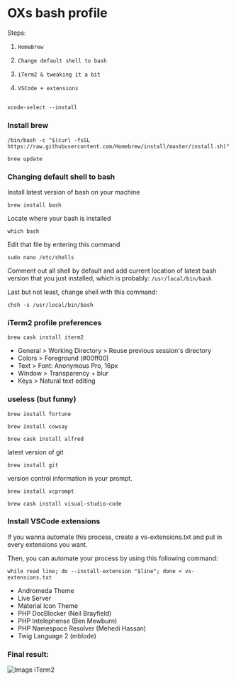 # OXs bash profile

Steps: 
1. `HomeBrew`

2. `Change default shell to bash`

3. `iTerm2 & tweaking it a bit`

4. `VSCode + extensions`

## 
```
xcode-select --install
```

### Install brew ###

```
/bin/bash -c "$(curl -fsSL https://raw.githubusercontent.com/Homebrew/install/master/install.sh)"
```
```
brew update
```

### Changing default shell to bash

Install latest version of bash on your machine
```
brew install bash
```

Locate where your bash is installed
```
which bash
```

Edit that file by entering this command
```
sudo nano /etc/shells
```

Comment out all shell by default and add current location of latest bash version that you just installed, which is probably:
`/usr/local/bin/bash`

Last but not least, change shell with this command:
```
chsh -s /usr/local/bin/bash
```

### iTerm2 profile preferences
```
brew cask install iterm2
```
* General > Working Directory > Reuse previous session's directory
* Colors > Foreground (#00ff00)
* Text > Font: Anonymous Pro, 16px
* Window > Transparency + blur 
* Keys > Natural text editing

### useless (but funny)
```
brew install fortune
```
```
brew install cowsay
```
```
brew cask install alfred
```
latest version of git
```
brew install git
```
version control information in your prompt.
```
brew install vcprompt
```

```
brew cask install visual-studio-code
```

### Install VSCode extensions

If you wanna automate this process, create a vs-extensions.txt and put in every extensions you want. 

Then, you can automate your process by using this following command:
```
while read line; do --install-extension "$line"; done < vs-extensions.txt
```
* Andromeda Theme
* Live Server
* Material Icon Theme
* PHP DocBlocker (Neil Brayfield)
* PHP Intelephense (Ben Mewburn)
* PHP Namespace Resolver (Mehedi Hassan)
* Twig Language 2 (mblode)

### Final result: 
![Image iTerm2](https://lh3.googleusercontent.com/jjUaCIptKGpavIdFHGUhD3dBQ10Sy_PcfQrindsNtATiOLJw8VE5j7-ylpOfDXRSO13iXPI0K7YkrT9NA0UGmufqpZoqdJwnsdhMrKWBCOOCGYEnA5HQC7AjQv2Ruw4yieDsIh9zSvk0YKpSAE_SDs5L9rM4Qdp-xGlVbcOMczejuXM54yb0DCFgyBojIvWSKR_INYIQNAyV4Fp6C0guOlOQmgaxpu6l93HtjBvoBYHSs_Mmc1IoIzaZ3Xf-6XIflW8adSOFXIGcN6szEnsEgALOgt9k7Qb5MrsamRFfla1rw1vFz3No5s9iv9ffSmULrNpAN9cjUkCTh87tS-c3cv3ECeyG9V1DjN9YoZy8vo_AI5kbvXz8sGLMsHs_HtvP3Lhg0jZEKLrMPn2KGpHXVIyoNTKH4fLecm6-fur4OR0Wk-wJLdFB9PhdHXj-OsI-RVlzYWMWC9SlDJHEuqxs6Xcj1l-KWKK-LunAKvU2pTXl3G63iwvX9UsVp58-vAL5_ZNYkXpi0cpglzvAO8gdjS6ZAiv0PgGGQxSxghOSa6U1IcO_qdSTlxEN-TKurYVKARHzoMXxQOqN6g3cUeW5AjX9s3c3CU2_26vAoJyy0wsUTOXVi1qwisWvmo4qKOWsYlH1BjRrJDlegdLnT3xKTrQ8jAm-qr25GmJs1eWot5wmU3pNynGSaT4mSj31oA=w1456-h848-no?authuser=0)
